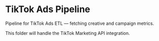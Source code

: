 # TikTok Ads Pipeline

Pipeline for TikTok Ads ETL — fetching creative and campaign metrics.

This folder will handle the TikTok Marketing API integration.
